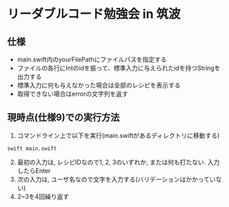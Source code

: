 # リーダブルコード勉強会 in 筑波

## 仕様
- main.swift内のyourFilePathにファイルパスを指定する
- ファイルの各行にIntのidを振って、標準入力に与えられたidを持つStringを出力する
- 標準入力に何も与えなかった場合は全部のレシピを表示する
- 取得できない場合はerrorの文字列を返す

## 現時点(仕様9)での実行方法
1. コマンドライン上で以下を実行(main.swiftがあるディレクトリに移動する)
```
swift main.swift
```
2. 最初の入力は, レシピIDなので1, 2, 3のいずれか, または何も打たない. 入力したらEnter
3. 次の入力は, ユーザ名なので文字を入力する(バリデーションはかかっていない)
4. 2~3を4回繰り返す
